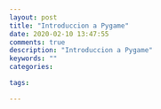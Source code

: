 ```yaml
---
layout: post
title: "Introduccion a Pygame"
date: 2020-02-10 13:47:55
comments: true
description: "Introduccion a Pygame"
keywords: ""
categories:

tags:

---
```

